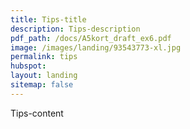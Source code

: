 ```yaml
---
title: Tips-title
description: Tips-description
pdf_path: /docs/A5kort_draft_ex6.pdf
image: /images/landing/93543773-xl.jpg
permalink: tips
hubspot:
layout: landing
sitemap: false
---
```


Tips-content